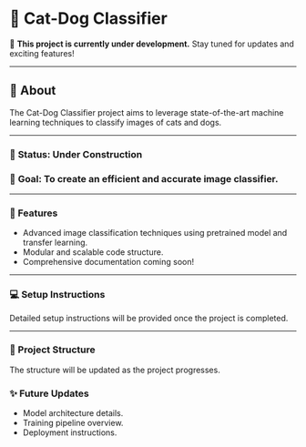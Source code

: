 # 🐾 Cat-Dog Classifier
🚧 **This project is currently under development.**
Stay tuned for updates and exciting features!

---

## 📌 About
The Cat-Dog Classifier project aims to leverage state-of-the-art machine learning techniques to classify images of cats and dogs.

---

### 🔧 **Status:** Under Construction
### 🎯 **Goal:** To create an efficient and accurate image classifier.

---

### 🚀 Features
- Advanced image classification techniques using pretrained model and transfer learning.
- Modular and scalable code structure.
- Comprehensive documentation coming soon!

---

### 💻 Setup Instructions
Detailed setup instructions will be provided once the project is completed.

---

### 📂 Project Structure
The structure will be updated as the project progresses.

### ✨ Future Updates
- Model architecture details.
- Training pipeline overview.
- Deployment instructions.
